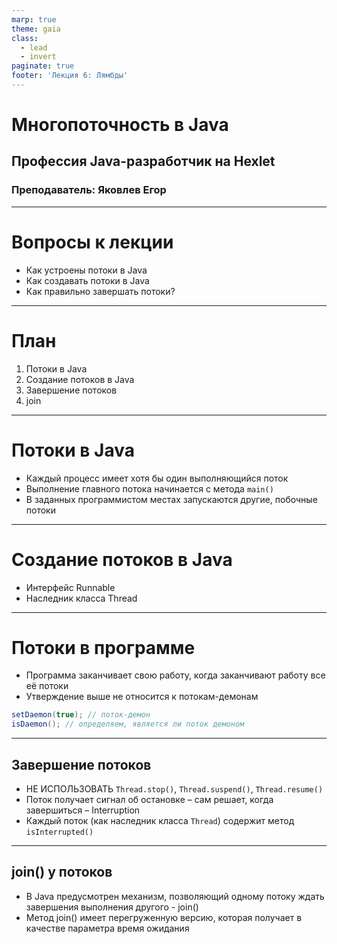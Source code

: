 ```yaml
---
marp: true
theme: gaia
class:
  - lead
  - invert
paginate: true
footer: 'Лекция 6: Лямбды'
---
```


# Многопоточность в Java
## Профессия Java-разработчик на Hexlet
### Преподаватель: Яковлев Егор
<!-- _color: white -->
<!-- _color: white -->

---

# Вопросы к лекции

* Как устроены потоки в Java
* Как создавать потоки в Java
* Как правильно завершать потоки?

---

# План

1. Потоки в Java
2. Создание потоков в Java
3. Завершение потоков
4. join

---

# Потоки в Java

* Каждый процесс имеет хотя бы один выполняющийся поток
* Выполнение главного потока начинается с метода `main()`
* В заданных программистом местах запускаются другие, побочные потоки

---

# Создание потоков в Java

* Интерфейс Runnable
* Наследник класса Thread

---

# Потоки в программе

* Программа заканчивает свою работу, когда заканчивают работу все её потоки
* Утверждение выше не относится к потокам-демонам

```java
setDaemon(true); // поток-демон
isDaemon(); // определяем, является ли поток демоном
```

---

## Завершение потоков

* НЕ ИСПОЛЬЗОВАТЬ `Thread.stop()`, `Thread.suspend()`, `Thread.resume()`
* Поток получает сигнал об остановке – сам решает, когда завершиться – Interruption
* Каждый поток (как наследник класса `Thread`) содержит метод `isInterrupted()`

---

## join() у потоков

* В Java предусмотрен механизм, позволяющий одному потоку ждать завершения выполнения другого - join()
* Метод join() имеет перегруженную версию, которая получает в качестве параметра время ожидания
